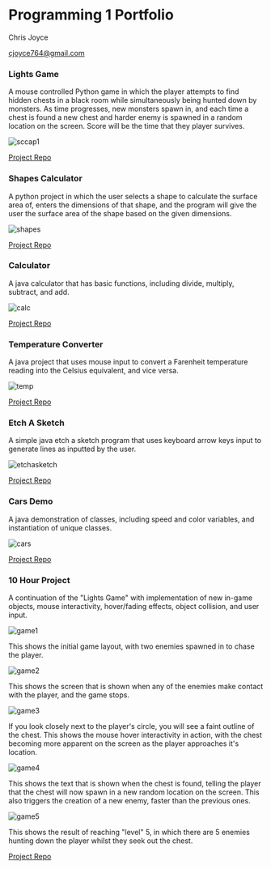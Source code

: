 # Programming  1 Portfolio
Chris Joyce

cjoyce764@gmail.com

### Lights Game

A mouse controlled Python game in which the player attempts to find hidden chests in a black room while simultaneously being hunted down by monsters.  As time progresses, new monsters spawn in, and each time a chest is found a new chest and harder enemy is spawned in a random location on the screen.  Score will be the time that they player survives.

![sccap1](https://github.com/CSJoyce/Lights-Game/blob/master/game.jpg?raw=true)

[Project Repo](https://github.com/CSJoyce/Lights-Game)


### Shapes Calculator

A python project in which the user selects a shape to calculate the surface area of, enters the dimensions of that shape, and the program will give the user the surface area of the shape based on the given dimensions.

![shapes](https://github.com/CSJoyce/ShapesCalculator/blob/master/shapecalc.jpg?raw=true)

[Project Repo](https://github.com/CSJoyce/ShapesCalculator)

### Calculator

A java calculator that has basic functions, including divide, multiply, subtract, and add.

![calc](https://github.com/CSJoyce/Calculator/blob/master/calc.jpg?raw=true)

[Project Repo](https://github.com/CSJoyce/Calculator)

### Temperature Converter

A java project that uses mouse input to convert a Farenheit temperature reading into the Celsius equivalent, and vice versa.

![temp](https://github.com/CSJoyce/TempConverter/blob/master/tempconv.jpg?raw=true)

[Project Repo](https://github.com/CSJoyce/TempConverter)

### Etch A Sketch

A simple java etch a sketch program that uses keyboard arrow keys input to generate lines as inputted by the user.

![etchasketch](https://github.com/CSJoyce/EtchASketch/blob/master/etch.jpg?raw=true)

[Project Repo](https://github.com/CSJoyce/EtchASketch)

### Cars Demo

A java demonstration of classes, including speed and color variables, and instantiation of unique classes.

![cars](https://github.com/CSJoyce/CarsDemo/blob/master/cars.jpg?raw=true)

[Project Repo](https://github.com/CSJoyce/CarsDemo)

### 10 Hour Project

A continuation of the "Lights Game" with implementation of new in-game objects, mouse interactivity, hover/fading effects, object collision, and user input.

![game1](https://github.com/CSJoyce/Lights-Game/blob/master/sc%201.jpg)

This shows the initial game layout, with two enemies spawned in to chase the player.

![game2](https://github.com/CSJoyce/Lights-Game/blob/master/sc%202.jpg?raw=true)

This shows the screen that is shown when any of the enemies make contact with the player, and the game stops.

![game3](https://github.com/CSJoyce/Lights-Game/blob/master/sc%203.jpg?raw=true)

If you look closely next to the player's circle, you will see a faint outline of the chest. This shows the mouse hover interactivity in action, with the chest becoming more apparent on the screen as the player approaches it's location.

![game4](https://github.com/CSJoyce/Lights-Game/blob/master/sc%204.jpg?raw=true)

This shows the text that is shown when the chest is found, telling the player that the chest will now spawn in a new random location on the screen.  This also triggers the creation of a new enemy, faster than the previous ones.

![game5](https://github.com/CSJoyce/Lights-Game/blob/master/%20sc%205.jpg?raw=true)

This shows the result of reaching "level" 5, in which there are 5 enemies hunting down the player whilst they seek out the chest.

[Project Repo](https://github.com/CSJoyce/Lights-Game)




